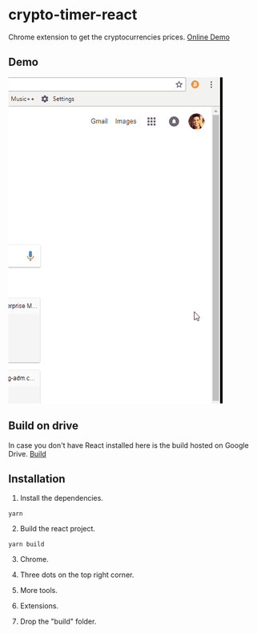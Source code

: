 # crypto-timer-react
Chrome extension to get the cryptocurrencies prices. [Online Demo](https://seniorfsdev.github.io/timer-extension/)

## Demo
![alt text](public/demo.gif)

## Build on drive
In case you don't have React installed here is the build hosted on Google Drive.
[Build](https://drive.google.com/drive/folders/1YngAtd-gqJCvuFfTIbG1v7Eb1pm0_gxa)

## Installation
  1) Install the dependencies.
   ```
   yarn
   ```
  
  2) Build the react project.
  ```
  yarn build
  ```
  
  3) Chrome.
  
  4) Three dots on the top right corner.
  
  5) More tools.
  
  6) Extensions.
  
  7) Drop the "build" folder.
